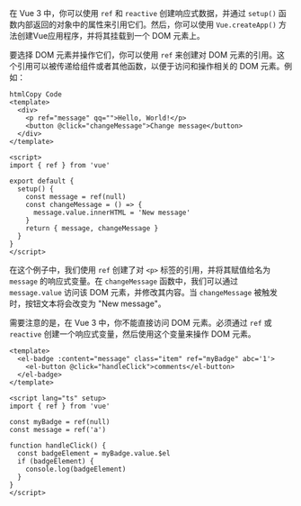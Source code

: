 在 Vue 3 中，你可以使用 `ref` 和 `reactive` 创建响应式数据，并通过 `setup()` 函数内部返回的对象中的属性来引用它们。然后，你可以使用 `Vue.createApp()` 方法创建Vue应用程序，并将其挂载到一个 DOM 元素上。

要选择 DOM 元素并操作它们，你可以使用 `ref` 来创建对 DOM 元素的引用。这个引用可以被传递给组件或者其他函数，以便于访问和操作相关的 DOM 元素。例如：

```vue
htmlCopy Code
<template>
  <div>
    <p ref="message" qq="">Hello, World!</p>
    <button @click="changeMessage">Change message</button>
  </div>
</template>

<script>
import { ref } from 'vue'

export default {
  setup() {
    const message = ref(null)
    const changeMessage = () => {
      message.value.innerHTML = 'New message'
    }
    return { message, changeMessage }
  }
}
</script>
```

在这个例子中，我们使用 `ref` 创建了对 `<p>` 标签的引用，并将其赋值给名为 `message` 的响应式变量。在 `changeMessage` 函数中，我们可以通过 `message.value` 访问该 DOM 元素，并修改其内容。当 `changeMessage` 被触发时，按钮文本将会改变为 "New message"。

需要注意的是，在 Vue 3 中，你不能直接访问 DOM 元素。必须通过 `ref` 或 `reactive` 创建一个响应式变量，然后使用这个变量来操作 DOM 元素。

```vue
<template>
  <el-badge :content="message" class="item" ref="myBadge" abc='1'>
    <el-button @click="handleClick">comments</el-button>
  </el-badge>
</template>

<script lang="ts" setup>
import { ref } from 'vue'

const myBadge = ref(null)
const message = ref('a')

function handleClick() {
  const badgeElement = myBadge.value.$el
  if (badgeElement) {
    console.log(badgeElement)
  }
}
</script>
```

